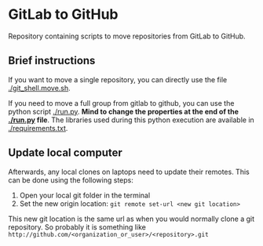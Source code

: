 # GitLab to GitHub

Repository containing scripts to move repositories from GitLab to GitHub.

## Brief instructions
If you want to move a single repository, you can directly use the file [./git_shell.move.sh](./git_shell_move.sh).

If you need to move a full group from gitlab to github, you can use the python script [./run.py](./run.py). **Mind to change the properties at the end of the [./run.py](./run.py) file**.
The libraries used during this python execution are available in [./requirements.txt](./requirements.txt).

## Update local computer
Afterwards, any local clones on laptops need to update their remotes. This can be done using the following steps:
1. Open your local git folder in the terminal
2. Set the new origin location: `git remote set-url <new git location>`

This new git location is the same url as when you would normally clone a git repository. So probably it is something like `http://github.com/<organization_or_user>/<repository>.git`
